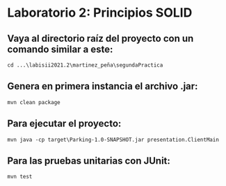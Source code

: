 # Laboratorio 2: Principios SOLID
## Vaya al directorio raíz del proyecto con un comando similar a este:

```
cd ...\labisii2021.2\martinez_peña\segundaPractica
```

## Genera en primera instancia el archivo .jar:

```
mvn clean package
```

## Para ejecutar el proyecto:

```
mvn java -cp target\Parking-1.0-SNAPSHOT.jar presentation.ClientMain
```

## Para las pruebas unitarias con JUnit:

```
mvn test
```
